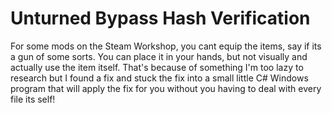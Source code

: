 # Unturned Bypass Hash Verification
For some mods on the Steam Workshop, you cant equip the items, say if its a gun of some sorts. You can place it in your hands, but not visually and actually use the item itself. That's because of something I'm too lazy to research but I found a fix and stuck the fix into a small little C# Windows program that will apply the fix for you without you having to deal with every file its self! 
